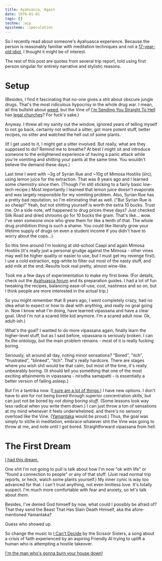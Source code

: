 ```yaml
---
title: Ayahuasca, Again
date: 1970-01-01
tags: []
techne: :wip
episteme: :speculation
---
```


So I recently read about someone's Ayahuasca experience. Because the person is reasonably familiar with meditation techniques and not a [17-year-old idiot](http://blog.muflax.com/2012/01/03/how-my-brain-broke/), I thought it might be of interest.

The rest of this post are quotes from several trip report, told using first person singular for entirely narrative and stylistic reasons.

# Setup

(Besides, I find it fascinating that no-one gives a shit about obscure jungle drugs. That's the most ridiculous hypocrisy in the whole drug war. I mean, all this bullshit about [weed](http://www.youtube.com/watch?v=jsKjcRNUaW0), but the Vine of [I'm Sending You Straight To Hell](http://www.youtube.com/watch?v=QBV5CplE0Hg) has [legal churches](https://en.wikipedia.org/wiki/Santo_Daime)? For fuck's sake.)

Anyway. I threw all my sanity out the window, ignored years of telling myself to not go back, certainly not without a sitter, got more potent stuff, better recipes, no sitter and watched the hell out of some plants.

(If I get used to it, I might get a sitter involved. But really, what are they supposed to do? Remind me to breathe? At best *I* might sit and introduce someone to the enlightened experience of having a panic attack while you're vomiting and shitting your pants at the same time. You wouldn't believe the demand these days.)

Last time I went with ~3g of Syrian Rue and ~10g of Mimosa Hostilis (iirc), using lemon juice for the extraction. That was 8 years ago and I learned some chemistry since then. (Though I'm still sticking to a fairly basic low-tech recipe.) Most importantly I learned that lemon juice doesn't evaporate and was largely responsible for my vomiting problem. Also, Syrian Rue has a pretty bad reputation, so I'm eliminating that as well. ("But Syrian Rue is so cheap!" Yeah, but not shitting yourself is worth the extra 10 bucks. Trust me. On a side note, wtf happened to drug prices these days? Just checked Silk Road and dried shrooms go for 10 bucks the gram. That's like... wow. I've seen someone once who grew them for like a tenth of that. The whole drug prohibition thing is such a shame. You could like literally grow your lifetime supply of drugs on even a student income if you didn't have to worry about the cops...)

So this time around I'm looking at old-school Caapi and again Mimosa Hostilis (it's really just a personal grudge against the Mimosa - other vines may well be higher quality or easier to use, but I must get my revenge first). I use a cold extraction, egg-white to filter out most of the nasty stuff, and add milk at the end. Results look real pretty, almost wine-like. 

Took me a few days of experimentation to make my first brew. (For details, check out the [Ayahuasca forum](http://forums.ayahuasca.com) and its preparation guides. I had a lot of fun tweaking the recipes, balancing ease-of-use, cost, nastiness and so on, but I think people are more interested in the actual trip.)

So you might remember that 8 years ago, I went completely crazy, had no idea what to expect or how to deal with anything, and really no goal going in. Now I know what I'm doing, have learned vipassana and have a clear goal. (And I'm not a scared little kid anymore. I'm a scared adult now. Ok, adult-ish.)

What's the goal? I wanted to do more vipassana again, finally learn the higher-level stuff, but as I said before, vipassana is seriously broken. I can fix the ontology, but the main problem remains - most of it is really fucking boring.

Seriously, sit around all day, noting minor sensations? "Bored", "itch", "frustrated", "blinked", "itch". That's really hardcore. There are stages where you *wish* shit would be that calm, but most of the time, it's really unbearably boring. (It should tell you something that one of the most exciting attainments in vipassana - nirodha samapatti - is essentially a better version of falling asleep.) 

But I'm a tantrika now. ([I sure am a lot of things.](http://www.rifftrax.com/shorts/what-is-nothing)) I have new options. I don't have to aim for not being bored through superior concentration skills, but can just not be bored by *not doing boring stuff*. (Some lessons look way less radical when you write them down.) I can just throw a ton of sensations at my mind whenever it feels underwhelmed, and there's no sensory overload like the Vine. ([Yamantaka](http://www.yamantaka.org/) would be proud.) Thus, the goal was simply to sit/lie in meditation, embrace whatever shit the Vine was going to throw at me, and note until I got bored. Straightforward vipassana from hell.

# The First Dream

[I had this dream.](https://en.wikipedia.org/wiki/Ten_Nights_of_Dreams)

One shit I'm not going to pull is talk about how I'm now "ok with life" or "found a connection to people" or any of that stuff. (Just read normal trip reports, or heck, watch some plants yourself.) My inner cynic is way too advanced for that. I can't trust anything, not even limitless love. It's totally suspect. I'm much more comfortable with fear and anxiety, so let's talk about *them*.

Besides, I've denied God himself by now, what could I possibly be afraid of? That they send the Beast That Has Slain Death Himself, aka the afore-mentioned Yamantaka?

Guess who showed up.

So change the music to [I Can't Decide](https://7chan.org/fl/src/Cant_Decide.swf) by the Scissor Sisters, a song about a crisis of faith experienced by an aspiring Friendly AI trying to uplift a human who is attempting a hostile takeover.


[I'm the man who's gonna burn your house down!](http://www.youtube.com/watch?v=7mt8I6cvFsM)

